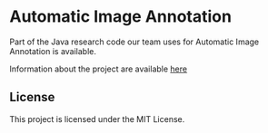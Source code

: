 # Automatic Image Annotation

Part of the Java research code our team uses for Automatic Image Annotation is available.

Information about the project are available [here](http://www.sarantinos.me/#visualinformationretrieval)

## License

This project is licensed under the MIT License.
